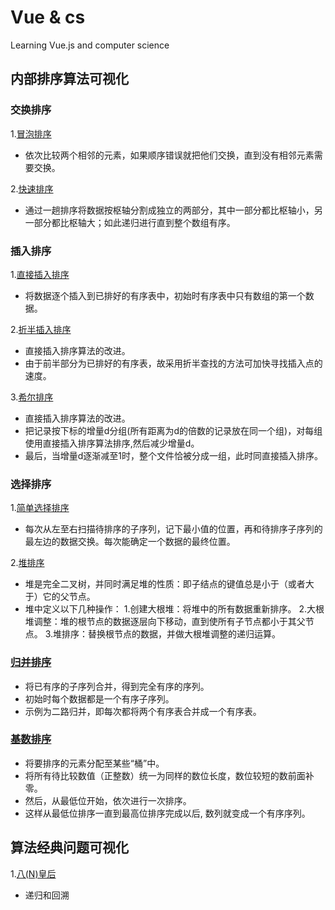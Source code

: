 # Vue & cs
Learning Vue.js and computer science

## 内部排序算法可视化

### 交换排序
1.[冒泡排序](https://hummingg.github.io/Vue/BubbleSortVisualized.html)
  - 依次比较两个相邻的元素，如果顺序错误就把他们交换，直到没有相邻元素需要交换。
  
2.[快速排序](https://hummingg.github.io/Vue/QuickSortVisualized.html)
  - 通过一趟排序将数据按枢轴分割成独立的两部分，其中一部分都比枢轴小，另一部分都比枢轴大；如此递归进行直到整个数组有序。

### 插入排序
1.[直接插入排序](https://hummingg.github.io/Vue/InsertSortVisualized.html)
  - 将数据逐个插入到已排好的有序表中，初始时有序表中只有数组的第一个数据。
  
2.[折半插入排序](https://hummingg.github.io/Vue/BinaryInsertSortVisualized.html)
  - 直接插入排序算法的改进。
  - 由于前半部分为已排好的有序表，故采用折半查找的方法可加快寻找插入点的速度。
  
3.[希尔排序](https://hummingg.github.io/Vue/ShellSortVisualized.html)
  - 直接插入排序算法的改进。
  - 把记录按下标的增量d分组(所有距离为d的倍数的记录放在同一个组)，对每组使用直接插入排序算法排序,然后减少增量d。
  - 最后，当增量d逐渐减至1时，整个文件恰被分成一组，此时同直接插入排序。

### 选择排序
1.[简单选择排序](https://hummingg.github.io/Vue/SelectSortVisualized.html)
  - 每次从左至右扫描待排序的子序列，记下最小值的位置，再和待排序子序列的最左边的数据交换。每次能确定一个数据的最终位置。
  
2.[堆排序](https://hummingg.github.io/Vue/HeapSortVisualized.html)
  - 堆是完全二叉树，并同时满足堆的性质：即子结点的键值总是小于（或者大于）它的父节点。
  - 堆中定义以下几种操作：
    1.创建大根堆：将堆中的所有数据重新排序。
    2.大根堆调整：堆的根节点的数据逐层向下移动，直到使所有子节点都小于其父节点。
    3.堆排序：替换根节点的数据，并做大根堆调整的递归运算。

### [归并排序](https://hummingg.github.io/Vue/MergeSortVisualized.html)
  - 将已有序的子序列合并，得到完全有序的序列。
  - 初始时每个数据都是一个有序子序列。
  - 示例为二路归并，即每次都将两个有序表合并成一个有序表。
### [基数排序](https://hummingg.github.io/Vue/RadixSortVisualized.html)
  - 将要排序的元素分配至某些“桶”中。
  - 将所有待比较数值（正整数）统一为同样的数位长度，数位较短的数前面补零。
  - 然后，从最低位开始，依次进行一次排序。
  - 这样从最低位排序一直到最高位排序完成以后, 数列就变成一个有序序列。

## 算法经典问题可视化
1.[八(N)皇后](https://hummingg.github.io/Vue/Problems/QueensVisualized.html)
  - 递归和回溯
